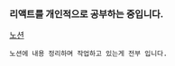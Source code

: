 ### 리액트를 개인적으로 공부하는 중입니다.

[노션](https://spurious-layer-ab2.notion.site/Javascript-b783c214a3ad468a9e57b2d94ff4520b)

```
노션에 내용 정리하며 작업하고 있는게 전부 입니다.
```
